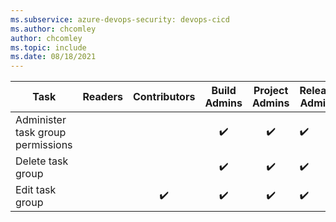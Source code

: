 ```yaml
---
ms.subservice: azure-devops-security: devops-cicd
ms.author: chcomley
author: chcomley
ms.topic: include
ms.date: 08/18/2021
---
```


<!--- Updated to support Azure DevOps Services + Azure DevOps Server 2019 Pipelines only 

Administer task group permissions
Delete task group
Edit task group


-->

|Task                             |Readers|Contributors|Build Admins|Project Admins|Release Admins|
|----                             |:-------:|:------------:|:------------:|:--------------:|--------------|
|Administer task group permissions|       |            |✔️          |✔️           |✔️           |  
|Delete task group                |       |            |✔️          |✔️           |✔️           |  
|Edit task group                  |       |✔️         |✔️          |✔️           |✔️           |  
